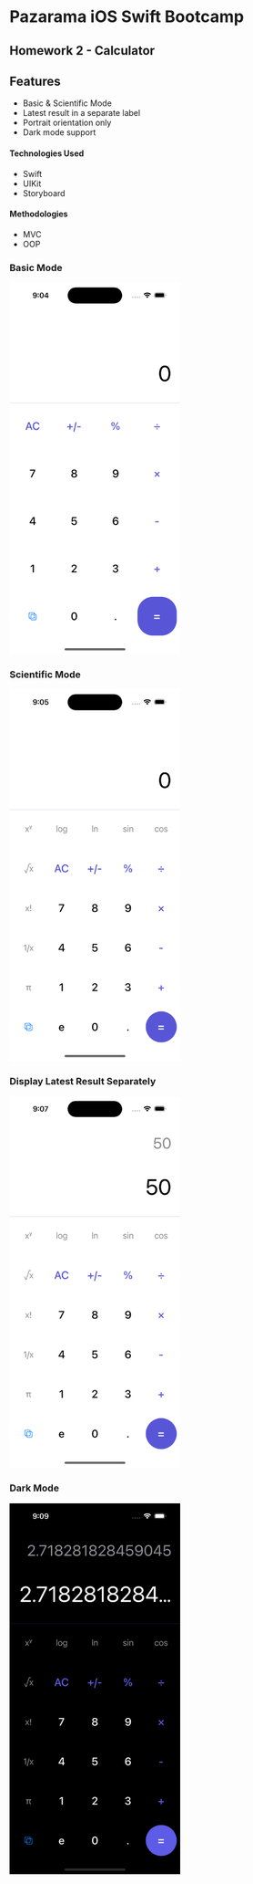 # Pazarama iOS Swift Bootcamp
## Homework 2 - Calculator

## Features

- Basic & Scientific Mode
- Latest result in a separate label
- Portrait orientation only
- Dark mode support

#### Technologies Used

- Swift
- UIKit
- Storyboard

#### Methodologies

- MVC
- OOP


### Basic Mode
<img src="Screenshots/Basic.png" alt="Basic mode" width="300"/>


### Scientific Mode

<img src="Screenshots/Scientific.png" alt="Scientific mode" width="300"/>


### Display Latest Result Separately

<img src="Screenshots/Result.png" alt="Result" width="300"/>


### Dark Mode

<img src="Screenshots/Dark.png" alt="Dark mode" width="300"/>


